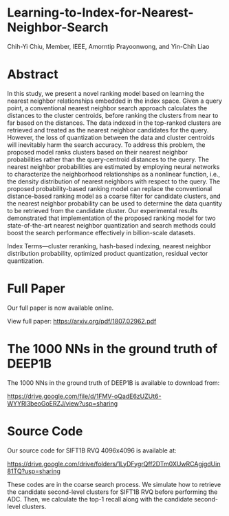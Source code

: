 # Learning-to-Index-for-Nearest-Neighbor-Search
Chih-Yi Chiu, Member, IEEE, Amorntip Prayoonwong, and Yin-Chih Liao

# Abstract
In this study, we present a novel ranking model based on learning the nearest neighbor relationships embedded in the index
space. Given a query point, a conventional nearest neighbor search approach calculates the distances to the cluster centroids, before
ranking the clusters from near to far based on the distances. The data indexed in the top-ranked clusters are retrieved and treated as
the nearest neighbor candidates for the query. However, the loss of quantization between the data and cluster centroids will inevitably
harm the search accuracy. To address this problem, the proposed model ranks clusters based on their nearest neighbor probabilities
rather than the query-centroid distances to the query. The nearest neighbor probabilities are estimated by employing neural networks
to characterize the neighborhood relationships as a nonlinear function, i.e., the density distribution of nearest neighbors with respect to the query. The proposed probability-based ranking model can replace the conventional distance-based ranking model as a coarse filter
for candidate clusters, and the nearest neighbor probability can be used to determine the data quantity to be retrieved from the
candidate cluster. Our experimental results demonstrated that implementation of the proposed ranking model for two state-of-the-art
nearest neighbor quantization and search methods could boost the search performance effectively in billion-scale datasets.

Index Terms—cluster reranking, hash-based indexing, nearest neighbor distribution probability, optimized product quantization,
residual vector quantization.

# Full Paper
  Our full paper is now available online.
  
  View full paper: https://arxiv.org/pdf/1807.02962.pdf

# The 1000 NNs in the ground truth of DEEP1B
  The 1000 NNs in the ground truth of DEEP1B is available to download from: 
  
  https://drive.google.com/file/d/1FMV-oQadE6zUZUt6-WYYRl3beoGoERZJ/view?usp=sharing
  
# Source Code
  Our source code for SIFT1B RVQ 4096x4096 is available at:
  
  https://drive.google.com/drive/folders/1LyDFygrQff2DTm0XUwRCAgjgdUin81TQ?usp=sharing
  
  These codes are in the coarse search process. We simulate how to retrieve the candidate second-level clusters for SIFT1B RVQ before performing the ADC. Then, we calculate the top-1 recall along with the candidate second-level clusters.
